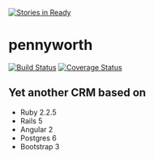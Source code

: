 [![Stories in Ready](https://badge.waffle.io/StandardNerd/pennyworth.png?label=ready&title=Ready)](https://waffle.io/StandardNerd/pennyworth)
# pennyworth

[![Build Status](https://travis-ci.org/StandardNerd/pennyworth.svg?branch=master)](https://travis-ci.org/StandardNerd/pennyworth)
[![Coverage Status](https://coveralls.io/repos/github/StandardNerd/pennyworth/badge.svg?branch=master)](https://coveralls.io/github/StandardNerd/pennyworth?branch=master)

## Yet another CRM based on

* Ruby 2.2.5
* Rails 5
* Angular 2
* Postgres 6
* Bootstrap 3
